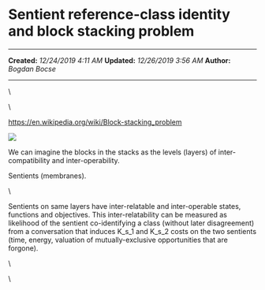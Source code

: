Sentient reference-class identity and block stacking problem
============================================================

  -------------- ----------------------
  **Created:**   *12/24/2019 4:11 AM*
  **Updated:**   *12/26/2019 3:56 AM*
  **Author:**    *Bogdan Bocse*
  -------------- ----------------------

\

\

<https://en.wikipedia.org/wiki/Block-stacking_problem>

![](https://upload.wikimedia.org/wikipedia/commons/thumb/2/2d/Block_stacking_problem.svg/1024px-Block_stacking_problem.svg.png)

We can imagine the blocks in the stacks as the levels (layers) of
inter-compatibility and inter-operability.

Sentients (membranes).

\

Sentients on same layers have inter-relatable and inter-operable states,
functions and objectives. This inter-relatability can be measured as
likelihood of the sentient co-identifying a class (without later
disagreement) from a conversation that induces K\_s\_1 and K\_s\_2 costs
on the two sentients (time, energy, valuation of mutually-exclusive
opportunities that are forgone).

\

\

 
